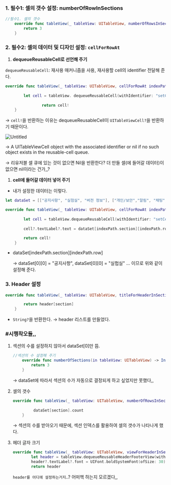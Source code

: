 ### 1. 필수1: 셀의 갯수 설정: numberOfRowInSections

```swift
//필수1. 셀의 갯수
    override func tableView(_ tableView: UITableView, numberOfRowsInSection section: Int) -> Int {
        return 3
    }
```

### 2. 필수2: 셀의 데이터 및 디자인 설정: `cellForRowAt`

1. **dequeueReusableCell로 선언해 주기**

`dequeueReusableCell`: 재사용 매커니즘을 사용, 재사용할 cell의 identifier 전달해 준다.

```swift
override func tableView(_ tableView: UITableView, cellForRowAt indexPath: IndexPath) -> UITableViewCell {
        
        let cell = tableView. dequeueReusableCell(withIdentifier: "setCell")
				
				return cell!
    }
```

→ `cell!`을 반환하는 이유는 dequeueReusableCell이 `UITableViewCell?`을 반환하기 때문이다.

![Untitled](https://s3-us-west-2.amazonaws.com/secure.notion-static.com/ceaeebe9-c62a-4fa9-b037-d0a109405d19/Untitled.png)

→ A UITableViewCell object with the associated identifier or nil if no such object exists in the reusable-cell queue.

→ 리유저블 셀 큐에 있는 것이 없으면 Nil을 반환한다? 더 만들 셀(에 들어갈 데이터)이 없으면 nil이라는 건가,,?

1. **cell에 들어갈 데이터 넣어 주기**
- 내가 설정한 데이터는 이렇다.

```swift
let dataSet = [["공지사항", "실험실", "버전 정보"], ["개인/보안","알림", "채팅", "멀티프로필"], ["고객센터/도움말"]]
```

```swift
override func tableView(_ tableView: UITableView, cellForRowAt indexPath: IndexPath) -> UITableViewCell {
        
        let cell = tableView.dequeueReusableCell(withIdentifier: "setCell")
        
        cell?.textLabel?.text = dataSet[indexPath.section][indexPath.row]
        
        return cell!
    }
```

- dataSet[indexPath.section][indexPath.row]
    
    → dataSet[0][0] = "공지사항", dataSet[0][0] = "실헙실" ... 이므로 위와 같이 설정해 준다.
    

### 3. Header 설정

```swift
override func tableView(_ tableView: UITableView, titleForHeaderInSection section: Int) -> String? {

        return header[section]
    }
```

- `String?`을 반환한다. → header 리스트를 만들었다.

### #시행착오들,,

1. 섹션의 수를 설정하지 않아서 dataSet[0]만 뜸.
    
    ```swift
    //섹션의 수 설정해 주기
        override func numberOfSections(in tableView: UITableView) -> Int {
            return 3
        }
    ```
    
    → dataSet에 따라서 섹션의 수가 자동으로 결정되게 하고 싶었지만 못했다,,
    
2. 셀의 갯수
    
    ```swift
    override func tableView(_ tableView: UITableView, numberOfRowsInSection section: Int) -> Int {
            
             dataSet[section].count
        }
    ```
    
    → 섹션의 수를 받아오기 때문에, 섹션 인덱스를 활용하여 셀의 갯수가 나타나게 했다.
    
3. 헤더 글자 크기
    
    ```swift
    override func tableView(_ tableView: UITableView, viewForHeaderInSection section: Int) -> UIView? {
            let header = tableView.dequeueReusableHeaderFooterView(withIdentifier: "header")
            header?.textLabel?.font = UIFont.boldSystemFont(ofSize: 30)
            return header
    ```
    
    `header를 어디에 설정하는거지`..? 어떠헥 하는지 모르겠다,,
